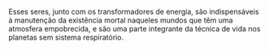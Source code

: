 ﻿Esses seres, junto com os transformadores de energia, são indispensáveis à manutenção da existência mortal naqueles mundos que têm uma atmosfera empobrecida, e são uma parte integrante da técnica de vida nos planetas sem sistema respiratório.